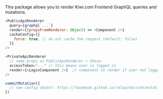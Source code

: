 This package allows you to render Kiwi.com Frontend GraphQL queries and mutations.

```js
<PublicApiRenderer
  query={graphql`...`}
  render={(propsFromRenderer: Object) => <Component />}
  cacheConfig={{
    force: true, // do not cache the request (default: false)
  }}
/>
```

```js
<PrivateApiRenderer
  // same props as PublicApiRenderer + these:
  accessToken="..." // this means user is logged in
  render={<LoginComponent />}  // component to render if user not logged in
/>
```

```js
commitMutation({
  // see config object: https://facebook.github.io/relay/docs/en/mutations.html
})
```
